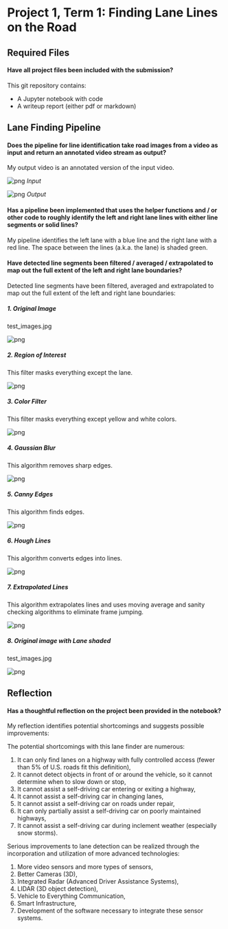 ﻿Project 1, Term 1: Finding Lane Lines on the Road
=================================================

Required Files
--------------

#### Have all project files been included with the submission?

This git repository contains:
-   A Jupyter notebook with code
-   A writeup report (either pdf or markdown)

Lane Finding Pipeline
---------------------

#### Does the pipeline for line identification take road images from a video as input and return an annotated video stream as output?

My output video is an annotated version of the input video.

![png](media/a9626e3a1ebd428586a3ac805321550d.png)
*Input*

![png](media/8d19444b5a25d1c8db59a01889749b4a.png)
*Output*

#### Has a pipeline been implemented that uses the helper functions and / or other code to roughly identify the left and right lane lines with either line segments or solid lines?

My pipeline identifies the left lane with a blue line and the right lane with a
red line. The space between the lines (a.k.a. the lane) is shaded green.

#### Have detected line segments been filtered / averaged / extrapolated to map out the full extent of the left and right lane boundaries?

Detected line segments have been filtered, averaged and extrapolated to map out
the full extent of the left and right lane boundaries:

##### 1. Original Image

test_images.jpg

![png](media/51ed00f6acb911966017b4ba498f0cc7.png)

##### 2. Region of Interest

This filter masks everything except the lane.

![png](media/e6c61a191428411077cb096596751ecf.png)

##### 3. Color Filter

This filter masks everything except yellow and white colors.

![png](media/af91a64e8518057ea869e6e800744aec.png)

##### 4. Gaussian Blur

This algorithm removes sharp edges.

![png](media/b96d898e52eff198695f38ad481cfa34.png)

##### 5. Canny Edges

This algorithm finds edges.

![png](media/db812614dcb0a917e206929074f9187b.png)

##### 6. Hough Lines

This algorithm converts edges into lines.

![png](media/10672d0f527577f14ec15b300e0627ee.png)

##### 7. Extrapolated Lines

This algorithm extrapolates lines and uses moving average and sanity checking
algorithms to eliminate frame jumping.

![png](media/e7ffdb1bfdafb7867eb8e597225957c3.png)

##### 8. Original image with Lane shaded

test_images.jpg

![png](media/8d19444b5a25d1c8db59a01889749b4a.png)

Reflection
----------

#### Has a thoughtful reflection on the project been provided in the notebook?

My reflection identifies potential shortcomings and suggests possible improvements:

The potential shortcomings with this lane finder are numerous:
1.  It can only find lanes on a highway with fully controlled access (fewer than
    5% of U.S. roads fit this definition),
2.  It cannot detect objects in front of or around the vehicle, so it cannot
    determine when to slow down or stop,
3.  It cannot assist a self-driving car entering or exiting a highway,
4.  It cannot assist a self-driving car in changing lanes,
5.  It cannot assist a self-driving car on roads under repair,
6.  It can only partially assist a self-driving car on poorly maintained
    highways,
7.  It cannot assist a self-driving car during inclement weather (especially
    snow storms).

Serious improvements to lane detection can be realized through the incorporation
and utilization of more advanced technologies:
1.  More video sensors and more types of sensors,
2.  Better Cameras (3D),
3.  Integrated Radar (Advanced Driver Assistance Systems),
4.  LIDAR (3D object detection),
5.  Vehicle to Everything Communication,
6.  Smart Infrastructure,
7.  Development of the software necessary to integrate these sensor systems.
